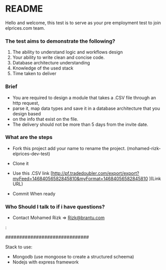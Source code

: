# README #

Hello and welcome, this test is to serve as your pre employment test to join elprices.com team. 

### The test aims to demonstrate the following? ###

1. The ability to understand logic and workflows design
2. Your ability to write clean and concise code.
3. Database architecture understanding
4. Knowledge of the used stack
5. Time taken to deliver

### Brief ###

* You are required to design a module that takes a .CSV file through an http request, 
* parse it, map data types and save it in a database architecture that you design based 
* on the info that exist on the file. 
* The delivery should not be more than 5 days from the invite date. 

### What are the steps ###

* Fork this project add your name to rename the project. (mohamed-rizk-elprices-dev-test)
* Clone it
* Use this .CSV link
[http://pf.tradedoubler.com/export/export?myFeed=14684056582845810&myFormat=14684056582845810 ](Link URL) 

* Commit When ready

### Who Should I talk to if i have questions? ###

* Contact Mohamed Rizk  => Rizk@brantu.com







:


##############################



Stack to use: 
- Mongodb (use mongoose to create a structured scheema)
- Nodejs with express framework